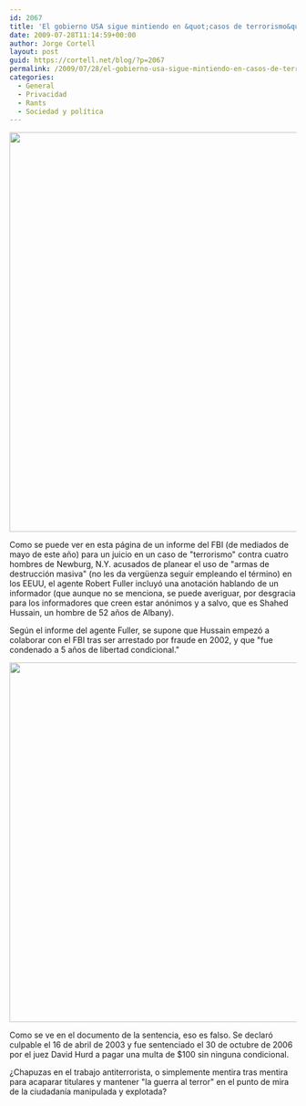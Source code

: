 ```yaml
---
id: 2067
title: 'El gobierno USA sigue mintiendo en &quot;casos de terrorismo&quot;'
date: 2009-07-28T11:14:59+00:00
author: Jorge Cortell
layout: post
guid: https://cortell.net/blog/?p=2067
permalink: /2009/07/28/el-gobierno-usa-sigue-mintiendo-en-casos-de-terrorismo/
categories:
  - General
  - Privacidad
  - Rants
  - Sociedad y polí­tica
---
```

<p style="text-align: center">
  <img class="aligncenter" title="documento juicio" src="https://i.cdn.turner.com/trutv/thesmokinggun.com/graphics/art4/0526091snitch2.gif" alt="" width="525" height="700" />
</p>

Como se puede ver en esta página de un informe del FBI (de mediados de mayo de este año) para un juicio en un caso de "terrorismo" contra cuatro hombres de Newburg, N.Y. acusados de planear el uso de "armas de destrucción masiva" (no les da vergüenza seguir empleando el término) en los EEUU, el agente Robert Fuller incluyó una anotación hablando de un informador (que aunque no se menciona, se puede averiguar, por desgracia para los informadores que creen estar anónimos y a salvo, que es Shahed Hussain, un hombre de 52 años de Albany).

Según el informe del agente Fuller, se supone que Hussain empezó a colaborar con el FBI tras ser arrestado por fraude en 2002, y que "fue condenado a 5 años de libertad condicional."

<p style="text-align: center">
  <img class="aligncenter" title="sentencia" src="https://i.cdn.turner.com/trutv/thesmokinggun.com/graphics/art4/0526091snitch4.gif" alt="" width="525" height="630" />
</p>

Como se ve en el documento de la sentencia, eso es falso. Se declaró culpable el 16 de abril de 2003 y fue sentenciado el 30 de octubre de 2006 por el juez David Hurd a pagar una multa de $100 sin ninguna condicional.

¿Chapuzas en el trabajo antiterrorista, o simplemente mentira tras mentira para acaparar titulares y mantener "la guerra al terror" en el punto de mira de la ciudadanía manipulada y explotada?